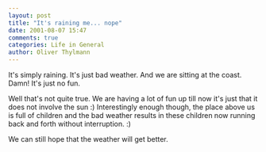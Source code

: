 ```yaml
---
layout: post
title: "It's raining me... nope"
date: 2001-08-07 15:47
comments: true
categories: Life in General
author: Oliver Thylmann
---
```



It's simply raining. It's just bad weather. And we are sitting at the coast. Damn! It's just no fun.

Well that's not quite true. We are having a lot of fun up till now it's just that it does not involve the sun :) Interestingly enough though, the place above us is full of children and the bad weather results in these children now running back and forth without interruption. :)

We can still hope that the weather will get better.


